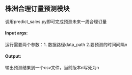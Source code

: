## 株洲合理订量预测模块

调用predict_sales.py即可完成预测未来一周合理订量

#### Input args:
运行需要两个参数：1. 数据路径data_path 2.要预测的时间间隔n

#### Output:
输出预测结果到一个csv文件，当前版本n写死为n